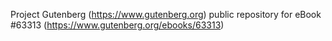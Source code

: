 Project Gutenberg (https://www.gutenberg.org) public repository for eBook #63313 (https://www.gutenberg.org/ebooks/63313)
